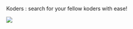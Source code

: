 Koders : search for your fellow koders with ease!

![](https://raw.github.com/bvallelunga/Koders.kdapp/master/resources/screenshot.png)